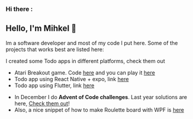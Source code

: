 ### Hi there :

## Hello, I'm Mihkel 👋

Im a software developer and most of my code I put here. Some of the projects that works best are listed here:

I created some Todo apps in different platforms, check them out

- Atari Breakout game. Code [here](https://github.com/mtiganik/atariBreakout) and you can play it [here](https://mtiganik.com/)
- Todo app using React Native + expo, link [here](https://github.com/mtiganik/todo-app-rn-ts)
- Todo app using Flutter, link [here](https://github.com/mtiganik/flutter_todo_app)

* In December I do **Advent of Code challenges**. Last year solutions are here, [Check them out](https://github.com/mtiganik/AdventOfCode2023/)!
* Also, a nice snippet of how to make Roulette board with WPF is [here](https://github.com/mtiganik/Roulette)
<!--
**mtiganik/mtiganik** is a ✨ _special_ ✨ repository because its `README.md` (this file) appears on your GitHub profile.



Here are some ideas to get you started:

- 🔭 I’m currently working on ...
- 🌱 I’m currently learning ...
- 👯 I’m looking to collaborate on ...
- 🤔 I’m looking for help with ...
- 💬 Ask me about ...
- 📫 How to reach me: ...
- 😄 Pronouns: ...
- ⚡ Fun fact: ...
-->
